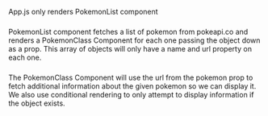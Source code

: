 App.js only renders PokemonList component
###
PokemonList component fetches a list of pokemon from pokeapi.co and renders a PokemonClass Component for each one passing the object down as a prop. This array of objects will only have a name and url property on each one.
###
The PokemonClass Component will use the url from the pokemon prop to fetch additional information about the given pokemon so we can display it. We also use conditional rendering to only attempt to display information if the object exists.